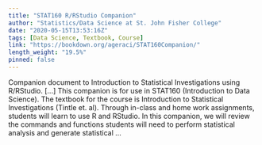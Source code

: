 ```yaml
---
title: "STAT160 R/RStudio Companion"
author: "Statistics/Data Science at St. John Fisher College"
date: "2020-05-15T13:53:16Z"
tags: [Data Science, Textbook, Course]
link: "https://bookdown.org/ageraci/STAT160Companion/"
length_weight: "19.5%"
pinned: false
---
```


Companion document to Introduction to Statistical Investigations using R/RStudio. [...] This companion is for use in STAT160 (Introduction to Data Science). The textbook for the course is Introduction to Statistical Investigations (Tintle et. al). Through in-class and home work assignments, students will learn to use R and RStudio. In this companion, we will review the commands and functions students will need to perform statistical analysis and generate statistical ...
